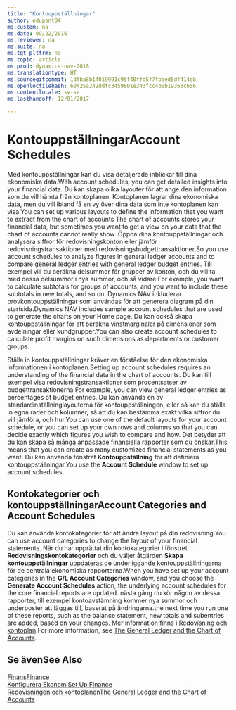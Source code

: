 ```yaml
---
title: "Kontouppställningar"
author: edupont04
ms.custom: na
ms.date: 09/22/2016
ms.reviewer: na
ms.suite: na
ms.tgt_pltfrm: na
ms.topic: article
ms.prod: dynamics-nav-2018
ms.translationtype: HT
ms.sourcegitcommit: 1dfba8b14019991c95f40ffd5f7fbaed5df414eb
ms.openlocfilehash: 60425a242ddfc3459601e343fcc4b5b19363c656
ms.contentlocale: sv-se
ms.lasthandoff: 12/01/2017

---
```


# <a name="account-schedules"></a><span data-ttu-id="d016d-102">Kontouppställningar</span><span class="sxs-lookup"><span data-stu-id="d016d-102">Account Schedules</span></span>
<span data-ttu-id="d016d-103">Med kontouppställningar kan du visa detaljerade inblickar till dina ekonomiska data.</span><span class="sxs-lookup"><span data-stu-id="d016d-103">With account schedules, you can get detailed insights into your financial data.</span></span> <span data-ttu-id="d016d-104">Du kan skapa olika layouter för att ange den information som du vill hämta från kontoplanen. Kontoplanen lagrar dina ekonomiska data, men du vill ibland få en vy över dina data som inte kontoplanen kan visa.</span><span class="sxs-lookup"><span data-stu-id="d016d-104">You can set up various layouts to define the information that you want to extract from the chart of accounts The chart of accounts stores your financial data, but sometimes you want to get a view on your data that the chart of accounts cannot really show.</span></span> <span data-ttu-id="d016d-105">Öppna dina kontouppställningar och analysera siffror för redovisningskonton eller jämför redovisningstransaktioner med redovisningsbudgettransaktioner.</span><span class="sxs-lookup"><span data-stu-id="d016d-105">So you use account schedules to analyze figures in general ledger accounts and to compare general ledger entries with general ledger budget entries.</span></span>
<span data-ttu-id="d016d-106">Till exempel vill du beräkna delsummor för grupper av konton, och du vill ta med dessa delsummor i nya summor, och så vidare.</span><span class="sxs-lookup"><span data-stu-id="d016d-106">For example, you want to calculate subtotals for groups of accounts, and you want to include these subtotals in new totals, and so on.</span></span>
<span data-ttu-id="d016d-107">Dynamics NAV inkluderar provkontouppställningar som användas för att generera diagram på din startsida.</span><span class="sxs-lookup"><span data-stu-id="d016d-107">Dynamics NAV includes sample account schedules that are used to generate the charts on your Home page.</span></span> <span data-ttu-id="d016d-108">Du kan också skapa kontouppställningar för att beräkna vinstmarginaler på dimensioner som avdelningar eller kundgrupper.</span><span class="sxs-lookup"><span data-stu-id="d016d-108">You can also create account schedules to calculate profit margins on such dimensions as departments or customer groups.</span></span>  

<span data-ttu-id="d016d-109">Ställa in kontouppställningar kräver en förståelse för den ekonomiska informationen i kontoplanen.</span><span class="sxs-lookup"><span data-stu-id="d016d-109">Setting up account schedules requires an understanding of the financial data in the chart of accounts.</span></span>
<span data-ttu-id="d016d-110">Du kan till exempel visa redovisningstransaktioner som procentsatser av budgettransaktionerna.</span><span class="sxs-lookup"><span data-stu-id="d016d-110">For example, you can view general ledger entries as percentages of budget entries.</span></span>
<span data-ttu-id="d016d-111">Du kan använda en av standardinställninglayouterna för kontouppställningen, eller så kan du ställa in egna rader och kolumner, så att du kan bestämma exakt vilka siffror du vill jämföra, och hur.</span><span class="sxs-lookup"><span data-stu-id="d016d-111">You can use one of the default layouts for your account schedule, or you can set up your own rows and columns so that you can decide exactly which figures you wish to compare and how.</span></span>
<span data-ttu-id="d016d-112">Det betyder att du kan skapa så många anpassade finansiella rapporter som du önskar.</span><span class="sxs-lookup"><span data-stu-id="d016d-112">This means that you can create as many customized financial statements as you want.</span></span> <span data-ttu-id="d016d-113">Du kan använda fönstret **Kontouppställning** för att definiera kontouppställningar.</span><span class="sxs-lookup"><span data-stu-id="d016d-113">You use the **Account Schedule** window to set up account schedules.</span></span>  

## <a name="account-categories-and-account-schedules"></a><span data-ttu-id="d016d-114">Kontokategorier och kontouppställningar</span><span class="sxs-lookup"><span data-stu-id="d016d-114">Account Categories and Account Schedules</span></span>
<span data-ttu-id="d016d-115">Du kan använda kontokategorier för att ändra layout på din redovisning.</span><span class="sxs-lookup"><span data-stu-id="d016d-115">You can use account categories to change the layout of your financial statements.</span></span> <span data-ttu-id="d016d-116">När du har upprättat din kontokategorier i fönstret **Redovisningskontokategorier** och du väljer åtgärden **Skapa kontouppställningar** uppdateras de underliggande kontouppställningarna för de centrala ekonomiska rapporterna.</span><span class="sxs-lookup"><span data-stu-id="d016d-116">When you have set up your account categories in the **G/L Account Categories** window, and you choose the **Generate Account Schedules** action, the underlying account schedules for the core financial reports are updated.</span></span> <span data-ttu-id="d016d-117">nästa gång du kör någon av dessa rapporter, till exempel kontoavstämning kommer nya summor och underposter att läggas till, baserat på ändringarna.</span><span class="sxs-lookup"><span data-stu-id="d016d-117">the next time you run one of these reports, such as the balance statement, new totals and subentries are added, based on your changes.</span></span> <span data-ttu-id="d016d-118">Mer information finns i [Redovisning och kontoplan](finance-general-ledger.md).</span><span class="sxs-lookup"><span data-stu-id="d016d-118">For more information, see [The General Ledger and the Chart of Accounts](finance-general-ledger.md).</span></span>    
## <a name="see-also"></a><span data-ttu-id="d016d-119">Se även</span><span class="sxs-lookup"><span data-stu-id="d016d-119">See Also</span></span>
[<span data-ttu-id="d016d-120">Finans</span><span class="sxs-lookup"><span data-stu-id="d016d-120">Finance</span></span>](finance.md)  
[<span data-ttu-id="d016d-121">Konfigurera Ekonomi</span><span class="sxs-lookup"><span data-stu-id="d016d-121">Set Up Finance</span></span>](finance-setup-finance.md)  
[<span data-ttu-id="d016d-122">Redovisningen och kontoplanen</span><span class="sxs-lookup"><span data-stu-id="d016d-122">The General Ledger and the Chart of Accounts</span></span>](finance-general-ledger.md)  

